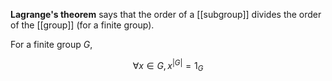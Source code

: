 **Lagrange's theorem** says that the order of a [[subgroup]] divides the order of the [[group]] (for a finite group).

For a finite group $G$, 

$$
\forall x \in G, x^{|G|} = 1_G
$$